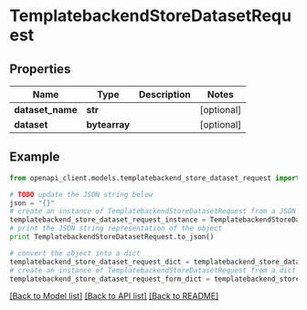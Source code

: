# TemplatebackendStoreDatasetRequest


## Properties

Name | Type | Description | Notes
------------ | ------------- | ------------- | -------------
**dataset_name** | **str** |  | [optional] 
**dataset** | **bytearray** |  | [optional] 

## Example

```python
from openapi_client.models.templatebackend_store_dataset_request import TemplatebackendStoreDatasetRequest

# TODO update the JSON string below
json = "{}"
# create an instance of TemplatebackendStoreDatasetRequest from a JSON string
templatebackend_store_dataset_request_instance = TemplatebackendStoreDatasetRequest.from_json(json)
# print the JSON string representation of the object
print TemplatebackendStoreDatasetRequest.to_json()

# convert the object into a dict
templatebackend_store_dataset_request_dict = templatebackend_store_dataset_request_instance.to_dict()
# create an instance of TemplatebackendStoreDatasetRequest from a dict
templatebackend_store_dataset_request_form_dict = templatebackend_store_dataset_request.from_dict(templatebackend_store_dataset_request_dict)
```
[[Back to Model list]](../README.md#documentation-for-models) [[Back to API list]](../README.md#documentation-for-api-endpoints) [[Back to README]](../README.md)


